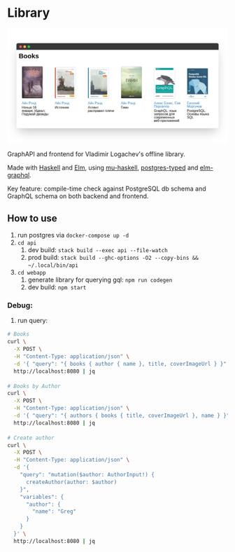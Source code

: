 # Library

![app-preview]

GraphAPI and frontend for Vladimir Logachev's offline library.

Made with [Haskell] and [Elm], using [mu-haskell], [postgres-typed] and [elm-graphql].

Key feature: compile-time check against PostgreSQL db schema and GraphQL schema on both backend and frontend.

## How to use

1. run postgres via `docker-compose up -d`
1. `cd api`
   1. dev build: `stack build --exec api --file-watch`
   1. prod build: `stack build --ghc-options -O2 --copy-bins && ~/.local/bin/api`
1. `cd webapp`
   1. generate library for querying gql: `npm run codegen`
   1. dev build: `npm start`

### Debug:

1. run query:

```sh
# Books
curl \
  -X POST \
  -H "Content-Type: application/json" \
  -d '{ "query": "{ books { author { name }, title, coverImageUrl } }" }' \
  http://localhost:8080 | jq

# Books by Author
curl \
  -X POST \
  -H "Content-Type: application/json" \
  -d '{ "query": "{ authors { books { title, coverImageUrl }, name } }" }' \
  http://localhost:8080 | jq

# Create author
curl \
  -X POST \
  -H "Content-Type: application/json" \
  -d '{
    "query": "mutation($author: AuthorInput!) {
      createAuthor(author: $author)
    }",
    "variables": {
      "author": {
        "name": "Greg"
      }
    }
  }' \
  http://localhost:8080 | jq

```

[app-preview]: docs/app-preview.png
[haskell]: https://www.haskell.org
[elm]: https://elm-lang.org
[mu-haskell]: https://github.com/higherkindness/mu-haskell
[postgres-typed]: https://github.com/dylex/postgresql-typed
[elm-graphql]: https://github.com/dillonkearns/elm-graphql
